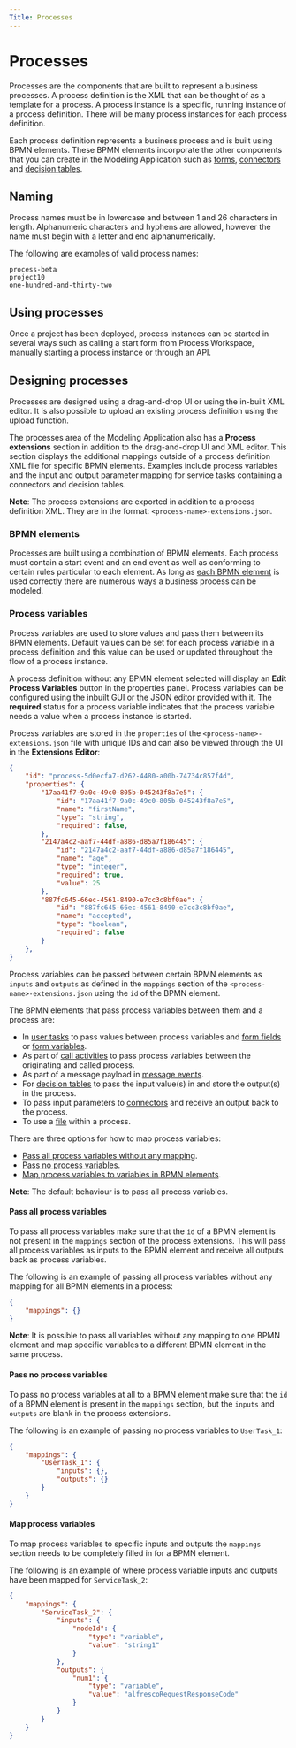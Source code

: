 ```yaml
---
Title: Processes
---
```


# Processes
Processes are the components that are built to represent a business processes. A process definition is the XML that can be thought of as a template for a process. A process instance is a specific, running instance of a process definition. There will be many process instances for each process definition. 

Each process definition represents a business process and is built using BPMN elements. These BPMN elements incorporate the other components that you can create in the Modeling Application  such as [forms](../forms/README.md), [connectors](../connectors/README.md) and [decision tables](../decisions.md). 

## Naming  
Process names must be in lowercase and between 1 and 26 characters in length. Alphanumeric characters and hyphens are allowed, however the name must begin with a letter and end alphanumerically. 

The following are examples of valid process names: 

```
process-beta
project10
one-hundred-and-thirty-two
```

## Using processes
Once a project has been deployed, process instances can be started in several ways such as calling a start form from Process Workspace, manually starting a process instance or through an API. 

## Designing processes
Processes are designed using a drag-and-drop UI or using the in-built XML editor. It is also possible to upload an existing process definition using the upload function.

The processes area of the Modeling Application also has a **Process extensions** section in addition to the drag-and-drop UI and XML editor. This section displays the additional mappings outside of a process definition XML file for specific BPMN elements. Examples include process variables and the input and output parameter mapping for service tasks containing a connectors and decision tables. 

**Note**: The process extensions are exported in addition to a process definition XML. They are in the format: `<process-name>-extensions.json`.

### BPMN elements
Processes are built using a combination of BPMN elements. Each process must contain a start event and an end event as well as conforming to certain rules particular to each element. As long as [each BPMN element](../processes/bpmn/README.md) is used correctly there are numerous ways a business process can be modeled.

### Process variables
Process variables are used to store values and pass them between its BPMN elements. Default values can be set for each process variable in a process definition and this value can be used or updated throughout the flow of a process instance.  

A process definition without any BPMN element selected will display an **Edit Process Variables** button in the properties panel. Process variables can be configured using the inbuilt GUI or the JSON editor provided with it. The **required** status for a process variable indicates that the process variable needs a value when a process instance is started.

Process variables are stored in the `properties` of the `<process-name>-extensions.json` file with unique IDs and can also be viewed through the UI in the **Extensions Editor**: 

```json
{
    "id": "process-5d0ecfa7-d262-4480-a00b-74734c857f4d",
    "properties": {
        "17aa41f7-9a0c-49c0-805b-045243f8a7e5": {
            "id": "17aa41f7-9a0c-49c0-805b-045243f8a7e5",
            "name": "firstName",
            "type": "string",
            "required": false,
        },
        "2147a4c2-aaf7-44df-a886-d85a7f186445": {
            "id": "2147a4c2-aaf7-44df-a886-d85a7f186445",
            "name": "age",
            "type": "integer",
            "required": true,
            "value": 25
        },
        "887fc645-66ec-4561-8490-e7cc3c8bf0ae": {
            "id": "887fc645-66ec-4561-8490-e7cc3c8bf0ae",
            "name": "accepted",
            "type": "boolean",
            "required": false
        }
    },
}
```

Process variables can be passed between certain BPMN elements as `inputs` and `outputs` as defined in the `mappings` section of the `<process-name>-extensions.json` using the `id` of the BPMN element. 

The BPMN elements that pass process variables between them and a process are:

* In [user tasks](../processes/bpmn/user.md) to pass values between process variables and [form fields](../forms/fields.md) or [form variables](../forms/README.md#form-variables).
* As part of [call activities](../processes/bpmn/call.md) to pass process variables between the originating and called process.
* As part of a message payload in [message events](../processes/bpmn/message.md).
* For [decision tables](../decisions.md) to pass the input value(s) in and store the output(s) in the process.
* To pass input parameters to [connectors](../connectors/README.md) and receive an output back to the process.
* To use a [file](../files.md) within a process.  

There are three options for how to map process variables: 

* [Pass all process variables without any mapping](#pass-all-process-variables).
* [Pass no process variables](#pass-no-process-variables). 
* [Map process variables to variables in BPMN elements](#map-process-variables).

**Note**: The default behaviour is to pass all process variables.

#### Pass all process variables
To pass all process variables make sure that the `id` of a BPMN element is not present in the `mappings` section of the process extensions. This will pass all process variables as inputs to the BPMN element and receive all outputs back as process variables. 

The following is an example of passing all process variables without any mapping for all BPMN elements in a process:

```json
{
    "mappings": {}
}
```

**Note**: It is possible to pass all variables without any mapping to one BPMN element and map specific variables to a different BPMN element in the same process. 

#### Pass no process variables
To pass no process variables at all to a BPMN element make sure that the `id` of a BPMN element is present in the `mappings` section, but the `inputs` and `outputs` are blank in the process extensions.

The following is an example of passing no process variables to `UserTask_1`:

```json
{
    "mappings": {
        "UserTask_1": {
            "inputs": {},
            "outputs": {}
        }
    }
}
```

#### Map process variables
To map process variables to specific inputs and outputs the `mappings` section needs to be completely filled in for a BPMN element. 

The following is an example of where process variable inputs and outputs have been mapped for `ServiceTask_2`: 

```json
{
    "mappings": {
        "ServiceTask_2": {
            "inputs": {
                "nodeId": {
                    "type": "variable",
                    "value": "string1"
                }
            },
            "outputs": {
                "num1": {
                    "type": "variable",
                    "value": "alfrescoRequestResponseCode"
                }
            }
        }
    }
}
```

